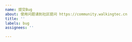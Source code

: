 ```yaml
---
name: 提交Bug
about: 使用问题请到社区提问 https://community.walkingtec.cn
title: ''
labels: bug
assignees: ''

---
```




